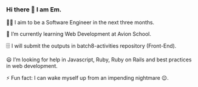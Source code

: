 ### Hi there 👋 I am Em.

🧑‍💻 I aim to be a Software Engineer in the next three months.

📝 I’m currently learning Web Development at Avion School.

🗄️  I will submit the outputs in batch8-activities repository (Front-End).

😃 I’m looking for help in Javascript, Ruby, Ruby on Rails and best practices in web development.

⚡ Fun fact: I can wake myself up from an impending nightmare 😉.

<!--
**Em-Arce/Em-Arce** is a ✨ _special_ ✨ repository because its `README.md` (this file) appears on your GitHub profile.

Here are some ideas to get you started:

- 🔭 I’m currently working on ...
- 🌱 I’m currently learning ...
- 👯 I’m looking to collaborate on ...
- 🤔 I’m looking for help with ...
- 💬 Ask me about ...
- 📫 How to reach me: ...
- 😄 Pronouns: ...
- ⚡ Fun fact: ...
-->
